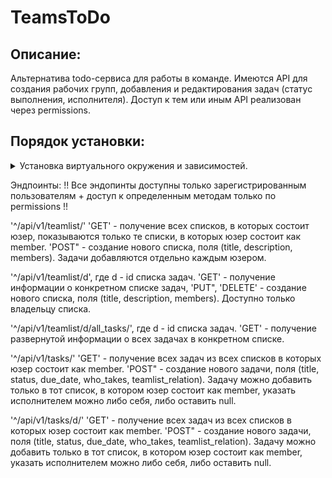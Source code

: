<h1>TeamsToDo</h1>
<h2>Описание:</h2>
Альтернатива todo-сервиса для работы в команде. Имеются API для создания рабочих групп, добавления и редактирования задач (статус выполнения, исполнителя).
Доступ к тем или иным API реализован через permissions.

<h2>Порядок установки:</h2>
<details>
<summary>Установка виртуального окружения и зависимостей.</summary>

	
Клонируем репозиторий:
	
	
	https://github.com/oneMayday/TeamsToDo.git
	
Создаем виртуальное окружение и активируем его:
	
	
	python -m venv venv
	Windows: venv\Scripts\activate.bat
	Linux и MacOS: source venv/bin/activate

Переходим в директорию проекта и устанавливаем зависимости:


	pip install -r requirements.txt
	
Переходим в директорию newspaper.


	Файл example.env переименовываем в .env, прописываем в нём свои ключи и данные SMTP сервера.
	
Выполняет миграции:


	python manage.py migrate
	
Запускаем сервер:


	python manage.py runserver

</details>

Эндпоинты:
!! Все эндопинты доступны только зарегистрированным пользователям + доступ к определенным методам только по permissions !!


'^/api/v1/teamlist/'
	'GET' - получение всех списков, в которых состоит юзер, показываются только те списки, в которых юзер состоит как member.
	'POST" - создание нового списка, поля (title, description, members). Задачи добавляются отдельно каждым юзером.

'^/api/v1/teamlist/d', где d - id списка задач.
	'GET' - получение информации о конкретном списке задач,
	'PUT", 'DELETE' - создание нового списка, поля (title, description, members). Доступно только владельцу списка.

'^/api/v1/teamlist/d/all_tasks/', где d - id списка задач.
	'GET' - получение развернутой информации о всех задачах в конкретном списке.
	
'^/api/v1/tasks/'
	'GET' - получение всех задач из всех списков в которых юзер состоит как member.
	'POST" - создание нового задачи, поля (title, status, due_date, who_takes, teamlist_relation). Задачу можно добавить только в тот список,
		в котором юзер состоит как member, указать исполнителем можно либо себя, либо оставить null.
		
'^/api/v1/tasks/d/'
	'GET' - получение всех задач из всех списков в которых юзер состоит как member.
	'POST" - создание нового задачи, поля (title, status, due_date, who_takes, teamlist_relation). Задачу можно добавить только в тот список,
		в котором юзер состоит как member, указать исполнителем можно либо себя, либо оставить null.
